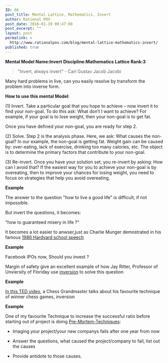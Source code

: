 ```yaml
---
ID: 66
post_title: Mental Lattice, Mathematics, Invert
author: Rational POV
post_date: 2016-01-19 00:47:00
post_excerpt: ""
layout: post
permalink: >
  http://www.rationalpov.com/blog/mental-lattice-mathematics-invert/
published: true
---
```

**Mental Model Name:Invert** 
**Discipline:Mathematics** 
**Lattice Rank:3**

>"Invert, always invert" - Carl Gustav Jacob Jacobi

Many hard problems in live, can you easily resolve by transform the problem into inverse form.


**How to use this mental Model**:


(1) Invert.  Take a particular goal that you hope to achieve – now invert it to find your non-goal.  To do this ask: What don’t I want to achieve? For example, if your goal is to lose weight, then your non-goal is to get fat.

Once you have defined your non-goal, you are ready for step 2.

(2) Solve.  Step 2 is the analysis phase.  Here, we ask: What causes the non-goal?  In our example, the non-goal is getting fat.  Weight gain can be caused by: over-eating, lack of exercise, drinking too many calories, etc.  The object is to determine the primary factors that contribute to your non-goal.

(3) Re-invert.  Once you have your solution set, you re-invert by asking: How can I avoid that?  If the easiest way for you to achieve your non-goal is by overeating, then to improve your chances for losing weight, you need to focus on strategies that help you avoid overeating.



__Example__

The answer to the question "how to live a good life" is difficult, if not impossible.

But invert the questions, it becomes:

"how to guaranteed misery in life ?"

It becomes a lot easier to anwser,just as Charlie Munger demostrated in his famous [1986 Hardvard school speech](http://www.biznews.com/thought-leaders/1986/06/13/charlie-mungers-speech-to-the-harvard-school-june-1986/) 


__Example__

Facebook IPOs now, Should you invest ?

Margin of safety give an excellent example of how Jay Ritter, Professor of Unviersity of Floriday use [inversion](http://amarginofsafety.com/2011/01/09/456/) to solve this question


__Example__

[In this TED video](https://youtu.be/v34NqCbAA1c), a Chess Grandmaster talks about his favourite technique of winner chess games, inversion



__Example__

One of my favourite Technique to increase the successful ratio before starting out of project is doing [Pre-Mortem-Techniques](http://riskology.co/pre-mortem-technique/):

* Imaging your project/your new companys fails after one year from now

* Answer the questions, what caused the project/company to fail, list out the causes

* Provide antidote to those causes.






